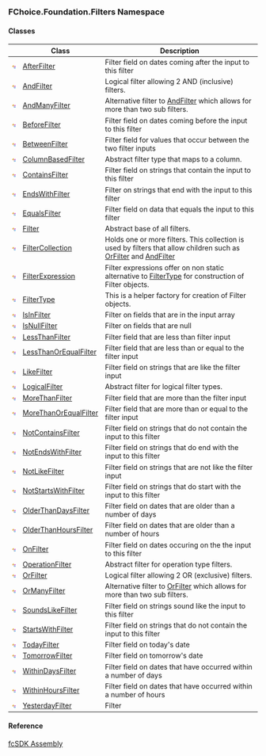 ﻿### FChoice.Foundation.Filters Namespace

#### Classes

|   | Class | Description |
| --- | --- | --- |
| ![Class](dotnetimages/Class.png) | [AfterFilter](fcSDK~FChoice.Foundation.Filters.AfterFilter.md) | Filter field on dates coming after the input to this filter |
| ![Class](dotnetimages/Class.png) | [AndFilter](fcSDK~FChoice.Foundation.Filters.AndFilter.md) | Logical filter allowing 2 AND (inclusive) filters. |
| ![Class](dotnetimages/Class.png) | [AndManyFilter](fcSDK~FChoice.Foundation.Filters.AndManyFilter.md) | Alternative filter to [AndFilter](fcSDK~FChoice.Foundation.Filters.AndFilter.md) which allows for more than two sub filters. |
| ![Class](dotnetimages/Class.png) | [BeforeFilter](fcSDK~FChoice.Foundation.Filters.BeforeFilter.md) | Filter field on dates coming before the input to this filter |
| ![Class](dotnetimages/Class.png) | [BetweenFilter](fcSDK~FChoice.Foundation.Filters.BetweenFilter.md) | Filter field for values that occur between the two filter inputs |
| ![Class](dotnetimages/Class.png) | [ColumnBasedFilter](fcSDK~FChoice.Foundation.Filters.ColumnBasedFilter.md) | Abstract filter type that maps to a column. |
| ![Class](dotnetimages/Class.png) | [ContainsFilter](fcSDK~FChoice.Foundation.Filters.ContainsFilter.md) | Filter field on strings that contain the input to this filter |
| ![Class](dotnetimages/Class.png) | [EndsWithFilter](fcSDK~FChoice.Foundation.Filters.EndsWithFilter.md) | Filter on strings that end with the input to this filter |
| ![Class](dotnetimages/Class.png) | [EqualsFilter](fcSDK~FChoice.Foundation.Filters.EqualsFilter.md) | Filter field on data that equals the input to this filter |
| ![Class](dotnetimages/Class.png) | [Filter](fcSDK~FChoice.Foundation.Filters.Filter.md) | Abstract base of all filters. |
| ![Class](dotnetimages/Class.png) | [FilterCollection](fcSDK~FChoice.Foundation.Filters.FilterCollection.md) | Holds one or more filters. This collection is used by filters that allow children such as [OrFilter](fcSDK~FChoice.Foundation.Filters.OrFilter.md) and [AndFilter](fcSDK~FChoice.Foundation.Filters.AndFilter.md) |
| ![Class](dotnetimages/Class.png) | [FilterExpression](fcSDK~FChoice.Foundation.Filters.FilterExpression.md) | Filter expressions offer on non static alternative to [FilterType](fcSDK~FChoice.Foundation.Filters.FilterType.md) for construction of Filter objects. |
| ![Class](dotnetimages/Class.png) | [FilterType](fcSDK~FChoice.Foundation.Filters.FilterType.md) | This is a helper factory for creation of Filter objects. |
| ![Class](dotnetimages/Class.png) | [IsInFilter](fcSDK~FChoice.Foundation.Filters.IsInFilter.md) | Filter on fields that are in the input array |
| ![Class](dotnetimages/Class.png) | [IsNullFilter](fcSDK~FChoice.Foundation.Filters.IsNullFilter.md) | Filter on fields that are null |
| ![Class](dotnetimages/Class.png) | [LessThanFilter](fcSDK~FChoice.Foundation.Filters.LessThanFilter.md) | Filter field that are less than filter input |
| ![Class](dotnetimages/Class.png) | [LessThanOrEqualFilter](fcSDK~FChoice.Foundation.Filters.LessThanOrEqualFilter.md) | Filter field that are less than or equal to the filter input |
| ![Class](dotnetimages/Class.png) | [LikeFilter](fcSDK~FChoice.Foundation.Filters.LikeFilter.md) | Filter field on strings that are like the filter input |
| ![Class](dotnetimages/Class.png) | [LogicalFilter](fcSDK~FChoice.Foundation.Filters.LogicalFilter.md) | Abstract filter for logical filter types. |
| ![Class](dotnetimages/Class.png) | [MoreThanFilter](fcSDK~FChoice.Foundation.Filters.MoreThanFilter.md) | Filter field that are more than the filter input |
| ![Class](dotnetimages/Class.png) | [MoreThanOrEqualFilter](fcSDK~FChoice.Foundation.Filters.MoreThanOrEqualFilter.md) | Filter field that are more than or equal to the filter input |
| ![Class](dotnetimages/Class.png) | [NotContainsFilter](fcSDK~FChoice.Foundation.Filters.NotContainsFilter.md) | Filter field on strings that do not contain the input to this filter |
| ![Class](dotnetimages/Class.png) | [NotEndsWithFilter](fcSDK~FChoice.Foundation.Filters.NotEndsWithFilter.md) | Filter field on strings that do end with the input to this filter |
| ![Class](dotnetimages/Class.png) | [NotLikeFilter](fcSDK~FChoice.Foundation.Filters.NotLikeFilter.md) | Filter field on strings that are not like the filter input |
| ![Class](dotnetimages/Class.png) | [NotStartsWithFilter](fcSDK~FChoice.Foundation.Filters.NotStartsWithFilter.md) | Filter field on strings that do start with the input to this filter |
| ![Class](dotnetimages/Class.png) | [OlderThanDaysFilter](fcSDK~FChoice.Foundation.Filters.OlderThanDaysFilter.md) | Filter field on dates that are older than a number of days |
| ![Class](dotnetimages/Class.png) | [OlderThanHoursFilter](fcSDK~FChoice.Foundation.Filters.OlderThanHoursFilter.md) | Filter field on dates that are older than a number of hours |
| ![Class](dotnetimages/Class.png) | [OnFilter](fcSDK~FChoice.Foundation.Filters.OnFilter.md) | Filter field on dates occuring on the the input to this filter |
| ![Class](dotnetimages/Class.png) | [OperationFilter](fcSDK~FChoice.Foundation.Filters.OperationFilter.md) | Abstract filter for operation type filters. |
| ![Class](dotnetimages/Class.png) | [OrFilter](fcSDK~FChoice.Foundation.Filters.OrFilter.md) | Logical filter allowing 2 OR (exclusive) filters. |
| ![Class](dotnetimages/Class.png) | [OrManyFilter](fcSDK~FChoice.Foundation.Filters.OrManyFilter.md) | Alternative filter to [OrFilter](fcSDK~FChoice.Foundation.Filters.OrFilter.md) which allows for more than two sub filters. |
| ![Class](dotnetimages/Class.png) | [SoundsLikeFilter](fcSDK~FChoice.Foundation.Filters.SoundsLikeFilter.md) | Filter field on strings sound like the input to this filter |
| ![Class](dotnetimages/Class.png) | [StartsWithFilter](fcSDK~FChoice.Foundation.Filters.StartsWithFilter.md) | Filter field on strings that do not contain the input to this filter |
| ![Class](dotnetimages/Class.png) | [TodayFilter](fcSDK~FChoice.Foundation.Filters.TodayFilter.md) | Filter field on today's date |
| ![Class](dotnetimages/Class.png) | [TomorrowFilter](fcSDK~FChoice.Foundation.Filters.TomorrowFilter.md) | Filter field on tomorrow's date |
| ![Class](dotnetimages/Class.png) | [WithinDaysFilter](fcSDK~FChoice.Foundation.Filters.WithinDaysFilter.md) | Filter field on dates that have occurred within a number of days |
| ![Class](dotnetimages/Class.png) | [WithinHoursFilter](fcSDK~FChoice.Foundation.Filters.WithinHoursFilter.md) | Filter field on dates that have occurred within a number of hours |
| ![Class](dotnetimages/Class.png) | [YesterdayFilter](fcSDK~FChoice.Foundation.Filters.YesterdayFilter.md) | Filter |

#### Reference

[fcSDK Assembly](fcSDK.md)